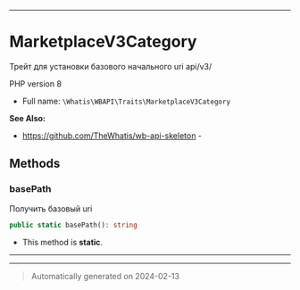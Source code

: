 ***

# MarketplaceV3Category

Трейт для установки
базового начального
uri api/v3/

PHP version 8

* Full name: `\Whatis\WBAPI\Traits\MarketplaceV3Category`

**See Also:**

* https://github.com/TheWhatis/wb-api-skeleton - 




## Methods


### basePath

Получить базовый uri

```php
public static basePath(): string
```



* This method is **static**.








***

***
> Automatically generated on 2024-02-13

